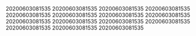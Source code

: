 20200603081535
20200603081535
20200603081535
20200603081535
20200603081535
20200603081535
20200603081535
20200603081535
20200603081535
20200603081535
20200603081535
20200603081535
20200603081535
20200603081535
20200603081535
